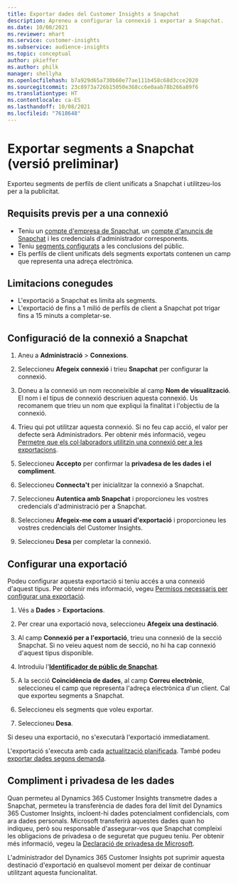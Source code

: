```yaml
---
title: Exportar dades del Customer Insights a Snapchat
description: Apreneu a configurar la connexió i exportar a Snapchat.
ms.date: 10/08/2021
ms.reviewer: mhart
ms.service: customer-insights
ms.subservice: audience-insights
ms.topic: conceptual
author: pkieffer
ms.author: philk
manager: shellyha
ms.openlocfilehash: b7a929d65a730b60e77ae111b458c68d3cce2020
ms.sourcegitcommit: 23c8973a726b15050e368cc6e0aab78b266a89f6
ms.translationtype: HT
ms.contentlocale: ca-ES
ms.lasthandoff: 10/08/2021
ms.locfileid: "7618648"
---
```

# <a name="export-segments-to-snapchat-preview"></a>Exportar segments a Snapchat (versió preliminar)

Exporteu segments de perfils de client unificats a Snapchat i utilitzeu-los per a la publicitat. 

## <a name="prerequisites-for-a-connection"></a>Requisits previs per a una connexió

-   Teniu un [compte d'empresa de Snapchat](https://business.snapchat.com/), un [compte d'anuncis de Snapchat](https://ads.snapchat.com/) i les credencials d'administrador corresponents.
-   Teniu [segments configurats](segments.md) a les conclusions del públic.
-   Els perfils de client unificats dels segments exportats contenen un camp que representa una adreça electrònica.

## <a name="known-limitations"></a>Limitacions conegudes

- L'exportació a Snapchat es limita als segments.
- L'exportació de fins a 1 milió de perfils de client a Snapchat pot trigar fins a 15 minuts a completar-se. 

## <a name="set-up-connection-to-snapchat"></a>Configuració de la connexió a Snapchat

1. Aneu a **Administració** > **Connexions**.

1. Seleccioneu **Afegeix connexió** i trieu **Snapchat** per configurar la connexió.

1. Doneu a la connexió un nom reconeixible al camp **Nom de visualització**. El nom i el tipus de connexió descriuen aquesta connexió. Us recomanem que trieu un nom que expliqui la finalitat i l'objectiu de la connexió.

1. Trieu qui pot utilitzar aquesta connexió. Si no feu cap acció, el valor per defecte serà Administradors. Per obtenir més informació, vegeu [Permetre que els col·laboradors utilitzin una connexió per a les exportacions](connections.md#allow-contributors-to-use-a-connection-for-exports).

1. Seleccioneu **Accepto** per confirmar la **privadesa de les dades i el compliment**.

1. Seleccioneu **Connecta't** per inicialitzar la connexió a Snapchat.

1. Seleccioneu **Autentica amb Snapchat** i proporcioneu les vostres credencials d'administració per a Snapchat. 

1. Seleccioneu **Afegeix-me com a usuari d'exportació** i proporcioneu les vostres credencials del Customer Insights.

1. Seleccioneu **Desa** per completar la connexió.

## <a name="configure-an-export"></a>Configurar una exportació

Podeu configurar aquesta exportació si teniu accés a una connexió d'aquest tipus. Per obtenir més informació, vegeu [Permisos necessaris per configurar una exportació](export-destinations.md#set-up-a-new-export).

1. Vés a **Dades** > **Exportacions**.

1. Per crear una exportació nova, seleccioneu **Afegeix una destinació**.

1. Al camp **Connexió per a l'exportació**, trieu una connexió de la secció Snapchat. Si no veieu aquest nom de secció, no hi ha cap connexió d'aquest tipus disponible.

1. Introduïu l'[**Identificador de públic de Snapchat**](https://businesshelp.snapchat.com/s/article/custom-audiences).

1. A la secció **Coincidència de dades**, al camp **Correu electrònic**, seleccioneu el camp que representa l'adreça electrònica d'un client. Cal que exporteu segments a Snapchat.

1. Seleccioneu els segments que voleu exportar. 

1. Seleccioneu **Desa**.

Si deseu una exportació, no s'executarà l'exportació immediatament.

L'exportació s'executa amb cada [actualització planificada](system.md#schedule-tab). També podeu [exportar dades segons demanda](export-destinations.md#run-exports-on-demand). 


## <a name="data-privacy-and-compliance"></a>Compliment i privadesa de les dades

Quan permeteu al Dynamics 365 Customer Insights transmetre dades a Snapchat, permeteu la transferència de dades fora del límit del Dynamics 365 Customer Insights, incloent-hi dades potencialment confidencials, com ara dades personals. Microsoft transferirà aquestes dades quan ho indiqueu, però sou responsable d'assegurar-vos que Snapchat compleixi les obligacions de privadesa o de seguretat que pugueu teniu. Per obtenir més informació, vegeu la [Declaració de privadesa de Microsoft](https://go.microsoft.com/fwlink/?linkid=396732).

L'administrador del Dynamics 365 Customer Insights pot suprimir aquesta destinació d'exportació en qualsevol moment per deixar de continuar utilitzant aquesta funcionalitat.
